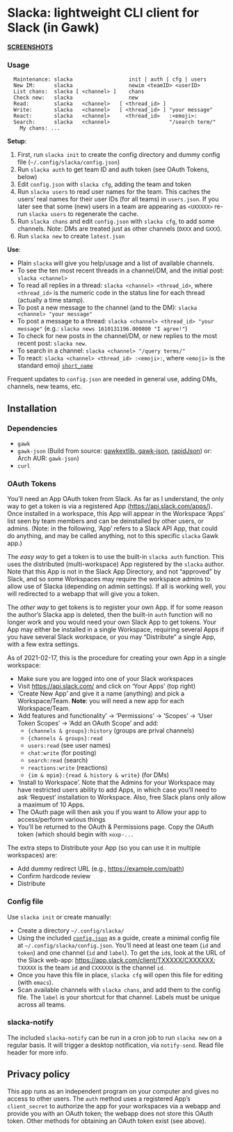 # Slacka: lightweight CLI client for Slack (in Gawk)

[**SCREENSHOTS**](doc/screenshots.md)

### Usage

```
  Maintenance: slacka                  init | auth | cfg | users
  New IM:      slacka                  newim <teamID> <userID>
  List chans:  slacka [ <channel> ]    chans
  Check new:   slacka                  new
  Read:        slacka   <channel>   [ <thread_id> ] 
  Write:       slacka   <channel>   [ <thread_id> ] "your message"
  React:       slacka   <channel>     <thread_id>   :<emoji>:
  Search:      slacka   <channel>                   "/search term/"
    My chans: ...
```

**Setup**:

 1. First, run `slacka init` to create the config directory and dummy config
    file (`~/.config/slacka/config.json`)
 2. Run `slacka auth` to get team ID and auth token (see OAuth Tokens, below)
 3. Edit `config.json` with `slacka cfg`, adding the team and token
 4. Run `slacka users` to read user names for the team. This caches
    the users’ real names for their user IDs (for all teams) in
    `users.json`. If you later see that some (new) users in a team are
    appearing as `<UXXXXX>` re-run `slacka users` to regenerate the
    cache.
 5. Run `slacka chans` and edit `config.json` with `slacka cfg`, to
    add some channels. Note: DMs are treated just as other channels
    (`DXXX` and `GXXX`).
 6. Run `slacka new` to create `latest.json`

**Use**:

 * Plain `slacka` will give you help/usage and a list of available
   channels.
 * To see the ten most recent threads in a channel/DM, and the initial
   post: `slacka <channel>`
 * To read all replies in a thread: `slacka <channel> <thread_id>`,
   where `<thread_id>` is the numeric code in the status line for each
   thread (actually a time stamp).
 * To post a new message to the channel (and to the DM): `slacka
   <channel> "your message"`
 * To post a message to a thread: `slacka <channel> <thread_id> "your
   message"` (e.g.: `slacka news 1610131196.000800 "I agree!"`)
 * To check for new posts in the channel/DM, or new replies to the most
   recent post: `slacka new`.
 * To search in a channel: `slacka <channel> "/query terms/"`
 * To react: `slacka <channel> <thread_id> :<emoji>:`, where `<emoji>`
   is the standard emoji [`short_name`](emojis.txt)

Frequent updates to `config.json` are needed in general use, adding
DMs, channels, new teams, etc.

## Installation

### Dependencies

 * `gawk`
 * `gawk-json` (Build from source:
   [gawkextlib, gawk-json](https://sourceforge.net/p/gawkextlib/),
   [rapidJson](https://rapidjson.org/)) or: Arch AUR: `gawk-json`)
 * `curl`

### OAuth Tokens

You’ll need an App OAuth token from Slack. As far as I understand, the
only way to get a token is via a registered App
(<https://api.slack.com/apps/>). Once installed in a workspace, this
App will appear in the Workspace ‘Apps’ list seen by team members and
can be deinstalled by other users, or admins. (Note: in the following,
‘App’ refers to a Slack API App, that could do anything, and may be
called anything, not to this specific `slacka` Gawk app.)

The _easy way_ to get a token is to use the built-in `slacka auth`
function. This uses the distributed (multi-workspace) App registered
by the `slacka` author.  Note that this App is not in the Slack App
Directory, and not “approved” by Slack, and so some Workspaces may
require the workspace admins to allow use of Slacka (depending on
admin settings). If all is working well, you will redirected to a
webapp that will give you a token.

The _other way_ to get tokens is to register your own App.  If for
some reason the author’s Slacka app is deleted, then the built-in
`auth` function will no longer work and you would need your own Slack
App to get tokens.  Your App may either be installed in a single
Workspace, requiring several Apps if you have several Slack workspace,
or you may “Distribute” a single App, with a few extra settings.

As of 2021-02-17, this is the procedure for creating your own App in a
single workspace:

 * Make sure you are logged into one of your Slack workspaces
 * Visit <https://api.slack.com/> and click on ‘Your Apps’ (top right)
 * ‘Create New App’ and give it a name (anything) and pick a
   Workspace/Team. **Note**: you will need a new app for each
   Workspace/Team.
 * ‘Add features and functionality’ -> ‘Permissions’ -> ‘Scopes’ ->
   ‘User Token Scopes’ -> ‘Add an OAuth Scope’ and add:
    * `{channels & groups}:history` (groups are prival channels)
    * `{channels & groups}:read`
    * `users:read` (see user names)
    * `chat:write` (for posting)
    * `search:read` (search)
    * `reactions:write` (reactions)
    * `{im & mpim}:{read & history & write}` (for DMs)
 * ‘Install to Workspace’. Note that the Admins for your Workspace may
   have restricted users ability to add Apps, in which case you’ll
   need to ask ‘Request’ installation to Workspace. Also, free Slack
   plans only allow a maximum of 10 Apps.
 * The OAuth page will then ask you if you want to Allow your app to
   access/perform various things
 * You’ll be returned to the OAuth & Permissions page. Copy the OAuth
   token (which should begin with `xoxp-...`

The extra steps to Distribute your App (so you can use it in multiple
workspaces) are:

 * Add dummy redirect URL (e.g., <https://example.com/path>)
 * Confirm hardcode review
 * Distribute

### Config file

Use `slacka init` or create manually:

 * Create a directory `~/.config/slacka/`
 * Using the included [`config.json`](config.json) as a guide, create
   a minimal config file at `~/.config/slacka/config.json`. You’ll
   need at least one team (`id` and `token`) and one channel (`id` and
   `label`). To get the `id`s, look at the URL of the Slack web-app:
   <https://app.slack.com/client/TXXXXX/CXXXXXX>; `TXXXXX` is the team
   `id` and `CXXXXXX` is the channel `id`. 
 * Once you have this file in place, `slacka cfg` will open this file
   for editing (with `emacs`).
 * Scan available channels with `slacka chans`, and add them to the
   config file.  The `label` is your shortcut for that channel. Labels
   must be unique across all teams.

### slacka-notify

The included `slacka-notify` can be run in a cron job to run `slacka
new` on a regular basis. It will trigger a desktop notification, via
`notify-send`. Read file header for more info.

## Privacy policy

This app runs as an independent program on your computer and gives no
access to other users. The `auth` method uses a registered App’s
`client_secret` to authorize the app for your workspaces via a webapp
and provide you with an OAuth token; the webapp does not store this
OAuth token.  Other methods for obtaining an OAuth token exist (see
above).

